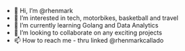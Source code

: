 - 👋 Hi, I’m @rhenmark
- 👀 I’m interested in tech, motorbikes, basketball and travel
- 🌱 I’m currently learning Golang and Data Analytics
- 💞️ I’m looking to collaborate on any exciting projects
- 📫 How to reach me - thru linked @rhenmarkcallado

<!---
rhenmark/rhenmark is a ✨ special ✨ repository because its `README.md` (this file) appears on your GitHub profile.
You can click the Preview link to take a look at your changes.
--->

